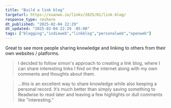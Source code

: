 ```yaml
---
title: "Build a link blog"
targeturl: https://xuanwo.io/links/2025/01/link-blog/
response_type: reshare
dt_published: "2025-02-04 22:29"
dt_updated: "2025-02-04 22:29 -05:00"
tags: ["blogging","indieweb","linkblog","personalweb","openweb"]
---
```


Great to see more people sharing knowledge and linking to others from their own websites / platforms.

> I decided to follow simon's approach to creating a link blog, where I can share interesting links I find on the internet along with my own comments and thoughts about them.

> ...this is an excellent way to share knowledge while also keeping a personal record. It’s much better than simply saving something to Readwise to read later and leaving a few highlights or dull comments like "interesting."